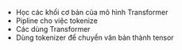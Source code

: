 * Học các khối cơ bản của mô hình Transformer
* Pipline cho việc tokenize
* Các dùng Transformer
* Dùng tokenizer để chuyển văn bản thành tensor
